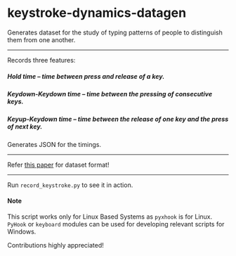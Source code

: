 # keystroke-dynamics-datagen

Generates dataset for the study of typing patterns of people to distinguish 
them from one another.

---------------------------------------------

Records three features:

##### Hold time – time between press and release of a key.
##### Keydown-Keydown time – time between the pressing of consecutive keys.
##### Keyup-Keydown time – time between the release of one key and the press of next key.

Generates JSON for the timings.

----------------------------------------------------------------------------------------

Refer [this paper](http://www.cs.cmu.edu/~keystroke/) for dataset format!

---------------------------------------------------------------------------------


Run `record_keystroke.py`  to see it in action.

#### Note

This script works only for Linux Based Systems as `pyxhook` is for Linux. `PyHook` or `keyboard` modules can be used for developing relevant scripts for Windows. 

Contributions highly appreciated!

